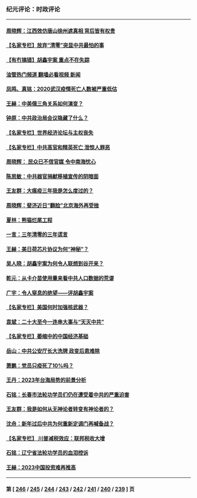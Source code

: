 ### 纪元评论：时政评论
---
#### [周晓辉：江西效仿唐山徐州遮真相 背后皆有权贵](../../pages/nsc1025/n13921047.md?02030330) 
#### [【名家专栏】放弃“清零”突显中共最怕的事](../../pages/nsc1025/n13919485.md?02030330) 
#### [【有冇搞错】胡鑫宇案 重点不在失踪](../../pages/nsc1025/n13920672.md?02030330) 
#### [油管热门频道 翻墙必看视频 新闻](ok?02030330)
#### [凤鸣、真铭：2020武汉疫情死亡人数被严重低估](../../pages/nsc1025/n13920746.md?02030330) 
#### [王赫：中美俄三角关系如何演变？](../../pages/nsc1025/n13920670.md?02030330) 
#### [钟原：中共政治局会议隐藏了什么？](../../pages/nsc1025/n13920497.md?02030330) 
#### [【名家专栏】世界经济论坛与主权丧失](../../pages/nsc1025/n13919477.md?02030330) 
#### [【名家专栏】中共高官和精英死亡 泄惊人罪恶](../../pages/nsc1025/n13919520.md?02030330) 
#### [周晓辉： 民众已不信官媒 令中南海忧心](../../pages/nsc1025/n13920202.md?02030330) 
#### [陈思敏：中共器官捐献移植宣传的阴暗面](../../pages/nsc1025/n13919745.md?02030330) 
#### [王友群：大瘟疫三年我是怎么度过的？](../../pages/nsc1025/n13919130.md?02030330) 
#### [周晓辉：斐济近日“翻脸”北京海外再受挫](../../pages/nsc1025/n13919369.md?02030330) 
#### [夏林：熊猫烂尾工程](../../pages/nsc1025/n13919560.md?02030330) 
#### [一言：三年清零的三年谎言](../../pages/nsc1025/n13919376.md?02030330) 
#### [王赫：美日荷芯片协议为何“神秘”？](../../pages/nsc1025/n13919259.md?02030330) 
#### [吴人晓：胡鑫宇案为何令人联想到谷开来？](../../pages/nsc1025/n13918681.md?02030330) 
#### [乾元：从卡介苗使用量来看中共人口数据的荒谬](../../pages/nsc1025/n13919138.md?02030330) 
#### [广宇：令人窒息的绝望——评胡鑫宇案](../../pages/nsc1025/n13919056.md?02030330) 
#### [【名家专栏】美国何时加强核武器？](../../pages/nsc1025/n13917911.md?02030330) 
#### [袁斌：二十大至今一连串大事与“天灭中共”](../../pages/nsc1025/n13918524.md?02030330) 
#### [【名家专栏】萎缩中的中国经济基础](../../pages/nsc1025/n13917274.md?02030330) 
#### [岳山：中共公安厅长大洗牌 政变后患难除](../../pages/nsc1025/n13918577.md?02030330) 
#### [萧鹏：党员只疫死了10%吗？](../../pages/nsc1025/n13918489.md?02030330) 
#### [王丹：2023年台海局势的前景分析](../../pages/nsc1025/n13918082.md?02030330) 
#### [石铭：长春市法轮功学员们仍在遭受着中共的严重迫害](../../pages/nsc1025/n13918059.md?02030330) 
#### [王友群：我是如何从无神论者转变有神论者的？](../../pages/nsc1025/n13917507.md?02030330) 
#### [沈舟：新年过后中共为何重新定调门再喊备战？](../../pages/nsc1025/n13917494.md?02030330) 
#### [【名家专栏】 川普减税效应：联邦税收大增](../../pages/nsc1025/n13917225.md?02030330) 
#### [石铭：辽宁省法轮功学员的血泪控诉](../../pages/nsc1025/n13917162.md?02030330) 
#### [王赫：2023中国投资难再推高](../../pages/nsc1025/n13916913.md?02030330) 

---
#### 第 [ [246](./246.md?02030330) / [245](./245.md?02030330) / [244](./244.md?02030330) / [243](./243.md?02030330) / [242](./242.md?02030330) / [241](./241.md?02030330) / [240](./240.md?02030330) / [239](./239.md?02030330) ] 页
